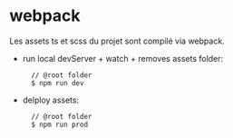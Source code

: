 # webpack


Les assets ts et scss du projet sont compilé via webpack. 

- run local devServer + watch + removes assets folder:   
        
        // @root folder
        $ npm run dev
        
- delploy assets:  
        
        // @root folder
        $ npm run prod

